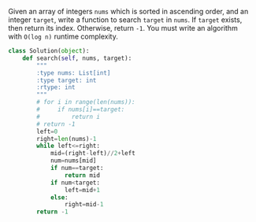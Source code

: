 Given an array of integers `nums` which is sorted in ascending order, and an integer `target`, write a function to search `target` in `nums`. If `target` exists, then return its index. Otherwise, return `-1`.
You must write an algorithm with `O(log n)` runtime complexity.

```Python
class Solution(object):
    def search(self, nums, target):
        """
        :type nums: List[int]
        :type target: int
        :rtype: int
        """
        # for i in range(len(nums)):
        #     if nums[i]==target:
        #         return i
        # return -1
        left=0
        right=len(nums)-1
        while left<=right:
            mid=(right-left)//2+left
            num=nums[mid]
            if num==target:
                return mid
            if num<target:
                left=mid+1
            else:
                right=mid-1
        return -1
```